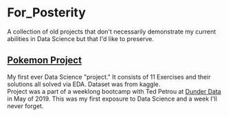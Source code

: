 # For_Posterity
 A collection of old projects that don't necessarily demonstrate my current abilities in Data Science but that I'd like to preserve. 
 
 ## [Pokemon Project](https://github.com/Huntsworth7/For_Posterity/tree/master/Pokemon)
 My first ever Data Science "project." It consists of 11 Exercises and their solutions all solved via EDA. Dataset was from kaggle.  
 Project was a part of a weeklong bootcamp with Ted Petrou at [Dunder Data](https://www.dunderdata.com/) in May of 2019. This 
 was my first exposure to Data Science and a week I'll never forget. 
